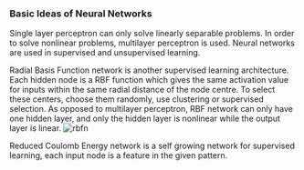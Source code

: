 ### Basic Ideas of Neural Networks
Single layer perceptron can only solve linearly separable problems. In order to solve nonlinear problems, multilayer perceptron is used. Neural networks are used in supervised and unsupervised learning. 

Radial Basis Function network is another supervised learning architecture. Each hidden node is a RBF function which gives the same activation value for inputs within the same radial distance of the node centre. To select these centers, choose them randomly, use clustering or supervised selection. As opposed to multilayer perceptron, RBF network can only have one hidden layer, and only the hidden layer is nonlinear while the output layer is linear. 
![rbfn](images/rbf.png)

Reduced Coulomb Energy network is a self growing network for supervised learning, each input node is a feature in the given pattern.


